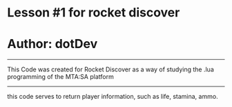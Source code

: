 # Lesson #1 for rocket discover

<h1> Author: dotDev</h1>

<hr/>

This Code was created for Rocket Discover as a way of studying the .lua programming of the MTA:SA platform

<hr/>

this code serves to return player information, such as life, stamina, ammo.
